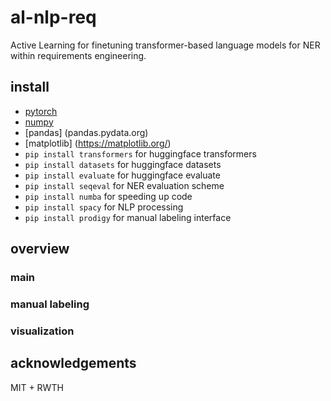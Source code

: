 # al-nlp-req
Active Learning for finetuning transformer-based language models for NER within requirements engineering.

## install
- [pytorch](https://pytorch.org)
- [numpy](https://numpy.org/install/)
- [pandas] (pandas.pydata.org)
- [matplotlib] (https://matplotlib.org/)
- `pip install transformers` for huggingface transformers 
- `pip install datasets` for huggingface datasets 
- `pip install evaluate` for huggingface evaluate
- `pip install seqeval` for NER evaluation scheme
- `pip install numba` for speeding up code
- `pip install spacy` for NLP processing
- `pip install prodigy` for manual labeling interface

## overview

### main

### manual labeling

### visualization
## acknowledgements
MIT + RWTH